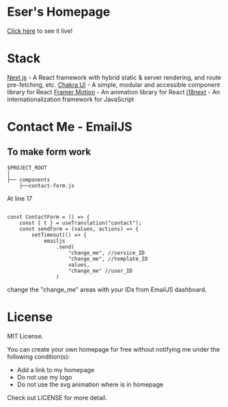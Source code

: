# Eser's Homepage

[Click here](https://www.esersahiner.com/) to see it live!

# Stack

[Next.js](https://nextjs.org/) - A React framework with hybrid static & server rendering, and route pre-fetching, etc.
[Chakra UI](https://chakra-ui.com/) - A simple, modular and accessible component library for React
[Framer Motion](https://www.framer.com/motion/) - An animation library for React
[i18next](https://www.i18next.com/) - An internationalization framework for JavaScript

# Contact Me - EmailJS
## To make form work

```
$PROJECT_ROOT
│
├── components
    ├──contact-form.js
```

At line 17

```

const ContactForm = () => {
    const { t } = useTranslation("contact");
    const sendForm = (values, actions) => {
        setTimeout(() => {
            emailjs
                .send(
                    "change_me", //service_ID
                    "change_me", //template_ID
                    values,
                    "change_me" //user_ID
                )
```

change the "change_me" areas with your IDs from EmailJS dashboard. 

# License

MIT License.

You can create your own homepage for free without notifying me under the following condition(s):

 - Add a link to my homepage
 - Do not use my logo
 - Do not use the svg animation where is in homepage

Check out LICENSE for more detail.

